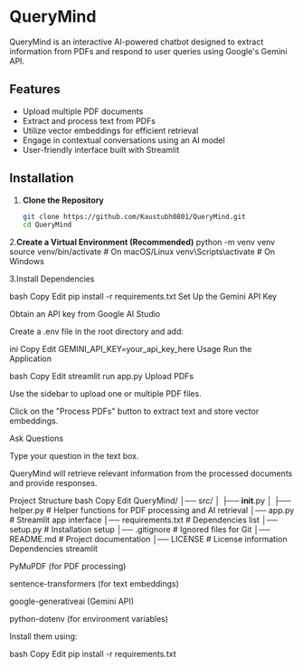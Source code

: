 # QueryMind

QueryMind is an interactive AI-powered chatbot designed to extract information from PDFs and respond to user queries using Google's Gemini API.

## Features

- Upload multiple PDF documents
- Extract and process text from PDFs
- Utilize vector embeddings for efficient retrieval
- Engage in contextual conversations using an AI model
- User-friendly interface built with Streamlit

## Installation

1. **Clone the Repository**
   ```bash
   git clone https://github.com/Kaustubh0801/QueryMind.git
   cd QueryMind

2.**Create a Virtual Environment (Recommended)**
python -m venv venv
source venv/bin/activate  # On macOS/Linux
venv\Scripts\activate     # On Windows

3.Install Dependencies

bash
Copy
Edit
pip install -r requirements.txt
Set Up the Gemini API Key

Obtain an API key from Google AI Studio

Create a .env file in the root directory and add:

ini
Copy
Edit
GEMINI_API_KEY=your_api_key_here
Usage
Run the Application

bash
Copy
Edit
streamlit run app.py
Upload PDFs

Use the sidebar to upload one or multiple PDF files.

Click on the "Process PDFs" button to extract text and store vector embeddings.

Ask Questions

Type your question in the text box.

QueryMind will retrieve relevant information from the processed documents and provide responses.

Project Structure
bash
Copy
Edit
QueryMind/
│── src/
│   ├── __init__.py
│   ├── helper.py          # Helper functions for PDF processing and AI retrieval
│── app.py                 # Streamlit app interface
│── requirements.txt        # Dependencies list
│── setup.py                # Installation setup
│── .gitignore              # Ignored files for Git
│── README.md               # Project documentation
│── LICENSE                 # License information
Dependencies
streamlit

PyMuPDF (for PDF processing)

sentence-transformers (for text embeddings)

google-generativeai (Gemini API)

python-dotenv (for environment variables)

Install them using:


bash
Copy
Edit
pip install -r requirements.txt


